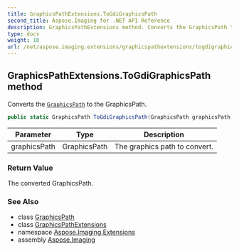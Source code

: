 ```yaml
---
title: GraphicsPathExtensions.ToGdiGraphicsPath
second_title: Aspose.Imaging for .NET API Reference
description: GraphicsPathExtensions method. Converts the GraphicsPath to the GraphicsPath
type: docs
weight: 10
url: /net/aspose.imaging.extensions/graphicspathextensions/togdigraphicspath/
---
```

## GraphicsPathExtensions.ToGdiGraphicsPath method

Converts the [`GraphicsPath`](../../../aspose.imaging/graphicspath/) to the GraphicsPath.

```csharp
public static GraphicsPath ToGdiGraphicsPath(GraphicsPath graphicsPath)
```

| Parameter | Type | Description |
| --- | --- | --- |
| graphicsPath | GraphicsPath | The graphics path to convert. |

### Return Value

The converted GraphicsPath.

### See Also

* class [GraphicsPath](../../../aspose.imaging/graphicspath/)
* class [GraphicsPathExtensions](../)
* namespace [Aspose.Imaging.Extensions](../../graphicspathextensions/)
* assembly [Aspose.Imaging](../../../)


